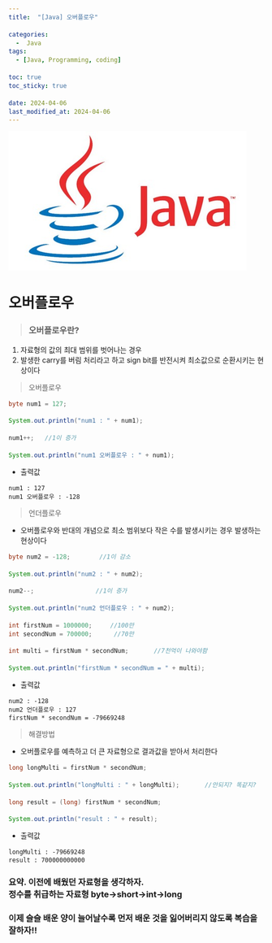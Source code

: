 ```yaml
---
title:  "[Java] 오버플로우" 

categories:
  -  Java
tags:
  - [Java, Programming, coding]

toc: true
toc_sticky: true

date: 2024-04-06
last_modified_at: 2024-04-06
---
```


![java.png](/assets/images/java.png)

# 오버플로우

> ### 오버플로우란?
1. 자료형의 값의 최대 범위를 벗어나는 경우
2. 발생한 carry를 버림 처리라고 하고  sign bit를 반전시켜 최소값으로 순환시키는 현상이다

> 오버플로우

~~~java
byte num1 = 127;

System.out.println("num1 : " + num1);

num1++;   //1이 증가

System.out.println("num1 오버플로우 : " + num1);
~~~

- 출력값

~~~
num1 : 127
num1 오버플로우 : -128
~~~

> 언더플로우
- 오버플로우와 반대의 개념으로 최소 범위보다 작은 수를 발생시키는 경우 발생하는 현상이다

~~~java
byte num2 = -128;        //1이 감소

System.out.println("num2 : " + num2);

num2--;                 //1이 증가

System.out.println("num2 언더플로우 : " + num2);

int firstNum = 1000000;     //100만
int secondNum = 700000;      //70만

int multi = firstNum * secondNum;       //7천억이 나와야함

System.out.println("firstNum * secondNum = " + multi);
~~~

- 출력값

~~~
num2 : -128
num2 언더플로우 : 127
firstNum * secondNum = -79669248
~~~

> 해결방법
- 오버플로우를 예측하고 더 큰 자료형으로 결과값을 받아서 처리한다

~~~java
long longMulti = firstNum * secondNum;

System.out.println("longMulti : " + longMulti);       //안되지? 똑같지?

long result = (long) firstNum * secondNum;

System.out.println("result : " + result);
~~~

- 출력값

~~~
longMulti : -79669248
result : 700000000000
~~~

### 요약. 이전에 배웠던 자료형을 생각하자. <br> 정수를 취급하는 자료형 byte->short->int->long

### 이제 슬슬 배운 양이 늘어날수록 먼저 배운 것을 잃어버리지 않도록 복습을 잘하자!!
